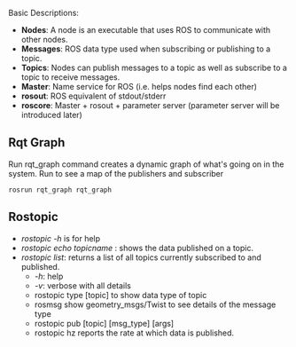 
Basic Descriptions:

  * **Nodes**: A node is an executable that uses ROS to communicate with other nodes.
  * **Messages**: ROS data type used when subscribing or publishing to a topic.
  * **Topics**: Nodes can publish messages to a topic as well as subscribe to a topic to receive messages.
  * **Master**: Name service for ROS (i.e. helps nodes find each other)
  * **rosout**: ROS equivalent of stdout/stderr
  * **roscore**: Master + rosout + parameter server (parameter server will be introduced later)

## Rqt Graph
Run rqt_graph command creates a dynamic graph of what's going on in the system. Run to see a map of the publishers and subscriber
```
rosrun rqt_graph rqt_graph
```


## Rostopic
* *rostopic -h* is for help
* *rostopic echo topicname* :   shows the data published on a topic.
* *rostopic list*: returns a list of all topics currently subscribed to and published.
  * *-h*: help
  * *-v*: verbose with all details
  * rostopic type [topic] to show data type of topic
  * rosmsg show geometry_msgs/Twist to see details of the message type
  * rostopic pub [topic] [msg_type] [args]
  * rostopic hz reports the rate at which data is published.
